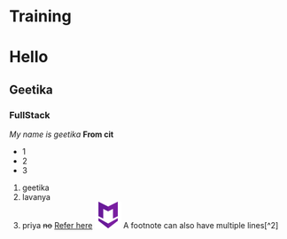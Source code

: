 # Training
# Hello
## Geetika
### FullStack
*My name is geetika*
**From cit**
* 1
* 2
* 3
1. geetika
2. lavanya
3. priya
~~no~~
[Refer here](https://www.google.com)
![alt text](https://github.com/adam-p/markdown-here/raw/master/src/common/images/icon48.png "Logo Title Text 1")
A footnote can also have multiple lines[^2]

